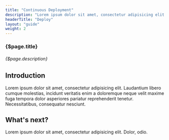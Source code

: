 ```yaml
---
title: "Continuous Deployment"
description: "Lorem ipsum dolor sit amet, consectetur adipisicing elit. Alias, quisquam."
headerTitle: "Deploy"
layout: "guide"
weight: 2
---
```


### {$page.title}

###### {$page.description}

<article id="1">

## Introduction

Lorem ipsum dolor sit amet, consectetur adipisicing elit. Laudantium libero cumque molestias, incidunt veritatis enim a doloremque neque velit maxime fuga tempora dolor asperiores pariatur reprehenderit tenetur. Necessitatibus, consequatur nesciunt.

</article>

## What's next?

Lorem ipsum dolor sit amet, consectetur adipisicing elit. Dolor, odio.
